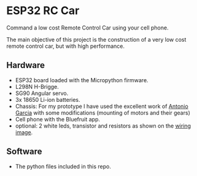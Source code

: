 # ESP32 RC Car
Command a low cost Remote Control Car using your cell phone.

The main objective of this project is the construction of a very low cost remote control car, but with high performance.
## Hardware
* ESP32 board loaded with the Micropython firmware.
* L298N H-Brigge.
* SG90 Angular servo.
* 3x 18650 Li-ion batteries.
* Chassis: For my prototype I have used the excellent work of [Antonio Garcia](https://www.thingiverse.com/thing:4892947) with some modifications (mounting of motors and their gears)
* Cell phone with the Bluefruit app.
* optional: 2 white leds, transistor and resistors as shown on the [wiring image](https://github.com/rodo54/Esp32_Car/blob/main/images/Car-Esp32_w.png).
## Software
* The python files included in this repo.

